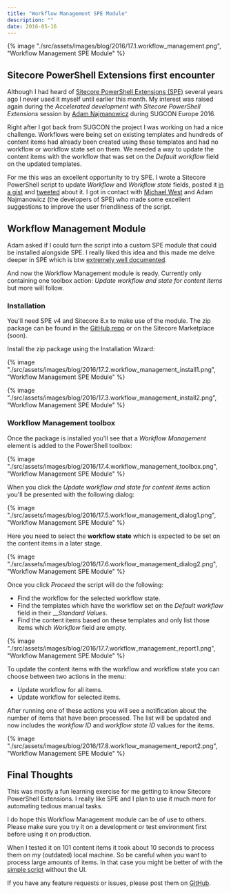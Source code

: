 ```yaml
---
title: "Workflow Management SPE Module"
description: ""
date: 2016-05-16
---
```


{% image "./src/assets/images/blog/2016/17.1.workflow_management.png", "Workflow Management SPE Module" %}

## Sitecore PowerShell Extensions first encounter

Although I had heard of [Sitecore PowerShell Extensions (SPE)](https://marketplace.sitecore.net/Modules/S/Sitecore_PowerShell_console.aspx) several years ago I never used it myself until earlier this month. 
My interest was raised again during the _Accelerated development with Sitecore PowerShell Extensions_ session by [Adam Najmanowicz](https://twitter.com/adamnaj) during SUGCON Europe 2016. 

Right after I got back from SUGCON the project I was working on had a nice challenge. Workflows were being set on existing templates and hundreds of content items had already been created using these templates and had no workflow or workflow state set on them.
We needed a way to update the content items with the workflow that was set on the _Default workflow_ field on the updated templates.

For me this was an excellent opportunity to try SPE. I wrote a Sitecore PowerShell script to update _Workflow_ and _Workflow state_ fields, posted it [in a gist](https://gist.github.com/marcduiker/950e0358bb4752ed5b047931a8c958c1) and [tweeted](https://twitter.com/marcduiker/status/728375187431936000) about it. I got in contact with [Michael West](https://twitter.com/michaelwest101) and Adam Najmanowicz (the developers of SPE) who made some excellent suggestions to improve the user friendliness of the script.

## Workflow Management Module
Adam asked if I could turn the script into a custom SPE module that could be installed alongside SPE. I really liked this idea and this made me delve deeper in SPE which is btw [extremely well documented](https://sitecorepowershell.gitbooks.io/sitecore-powershell-extensions/content/).

And now the Workflow Management module is ready. Currently only containing one toolbox action: _Update workflow and state for content items_ but more will follow.

### Installation

You'll need SPE v4 and Sitecore 8.x to make use of the module. The zip package can be found in the [GitHub repo](https://github.com/marcduiker/SPE-Modules/blob/master/sitecore-packages/Workflow%20Management%20SPE%20Module-1.0.zip) or on the Sitecore Marketplace (soon).

Install the zip package using the Installation Wizard:

{% image "./src/assets/images/blog/2016/17.2.workflow_management_install1.png", "Workflow Management SPE Module" %}

{% image "./src/assets/images/blog/2016/17.3.workflow_management_install2.png", "Workflow Management SPE Module" %}

### Workflow Management toolbox

Once the package is installed you'll see that a _Workflow Management_ element is added to the PowerShell toolbox:

{% image "./src/assets/images/blog/2016/17.4.workflow_management_toolbox.png", "Workflow Management SPE Module" %}

When you click the _Update workflow and state for content items_ action you'll be presented with the following dialog: 

{% image "./src/assets/images/blog/2016/17.5.workflow_management_dialog1.png", "Workflow Management SPE Module" %}

Here you need to select the __workflow state__ which is expected to be set on the content items in a later stage. 

{% image "./src/assets/images/blog/2016/17.6.workflow_management_dialog2.png", "Workflow Management SPE Module" %}

Once you click _Proceed_ the script will do the following:

- Find the workflow for the selected workflow state.
- Find the templates which have the workflow set on the _Default workflow_ field in their ___Standard Values_.
- Find the content items based on these templates and only list those items which _Workflow_ field are empty.

{% image "./src/assets/images/blog/2016/17.7.workflow_management_report1.png", "Workflow Management SPE Module" %}

To update the content items with the workflow and workflow state you can choose between two actions in the menu:

- Update workflow for all items.
- Update workflow for selected items.

After running one of these actions you will see a notification about the number of items that have been processed.
The list will be updated and now includes the _workflow ID_ and _workflow state ID_ values for the items. 

{% image "./src/assets/images/blog/2016/17.8.workflow_management_report2.png", "Workflow Management SPE Module" %}

## Final Thoughts

This was mostly a fun learning exercise for me getting to know Sitecore PowerShell Extensions. I really like SPE and I plan to use it much more for automating tedious manual tasks.

I do hope this Workflow Management module can be of use to others. Please make sure you try it on a development or test environment first before using it on production.

When I tested it on 101 content items it took about 10 seconds to process them on my (outdated) local machine. So be careful when you want to process large amounts of items. 
In that case you might be better of with the [simple script](https://gist.github.com/marcduiker/950e0358bb4752ed5b047931a8c958c1) without the UI. 

If you have any feature requests or issues, please post them on [GitHub](https://github.com/marcduiker/SPE-Modules).